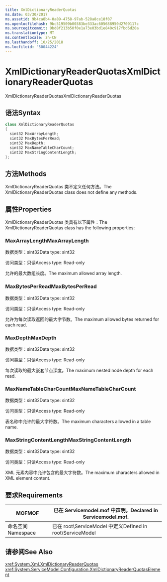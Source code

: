 ```yaml
---
title: XmlDictionaryReaderQuotas
ms.date: 03/30/2017
ms.assetid: 9b4ca8b4-0a89-4758-97ab-528a8ce18f07
ms.openlocfilehash: 9bc519509b00383be333ac605688950d2709117c
ms.sourcegitcommit: 9bd8f213b50f0e1a73e03bd1e840c917fbd6d20a
ms.translationtype: MT
ms.contentlocale: zh-CN
ms.lasthandoff: 10/25/2018
ms.locfileid: "50044224"
---
```

# <a name="xmldictionaryreaderquotas"></a><span data-ttu-id="77001-102">XmlDictionaryReaderQuotas</span><span class="sxs-lookup"><span data-stu-id="77001-102">XmlDictionaryReaderQuotas</span></span>
<span data-ttu-id="77001-103">XmlDictionaryReaderQuotas</span><span class="sxs-lookup"><span data-stu-id="77001-103">XmlDictionaryReaderQuotas</span></span>  
  
## <a name="syntax"></a><span data-ttu-id="77001-104">语法</span><span class="sxs-lookup"><span data-stu-id="77001-104">Syntax</span></span>  
  
```csharp
class XmlDictionaryReaderQuotas  
{  
  sint32 MaxArrayLength;  
  sint32 MaxBytesPerRead;  
  sint32 MaxDepth;  
  sint32 MaxNameTableCharCount;  
  sint32 MaxStringContentLength;  
};  
```  
  
## <a name="methods"></a><span data-ttu-id="77001-105">方法</span><span class="sxs-lookup"><span data-stu-id="77001-105">Methods</span></span>  
 <span data-ttu-id="77001-106">XmlDictionaryReaderQuotas 类不定义任何方法。</span><span class="sxs-lookup"><span data-stu-id="77001-106">The XmlDictionaryReaderQuotas class does not define any methods.</span></span>  
  
## <a name="properties"></a><span data-ttu-id="77001-107">属性</span><span class="sxs-lookup"><span data-stu-id="77001-107">Properties</span></span>  
 <span data-ttu-id="77001-108">XmlDictionaryReaderQuotas 类具有以下属性：</span><span class="sxs-lookup"><span data-stu-id="77001-108">The XmlDictionaryReaderQuotas class has the following properties:</span></span>  
  
### <a name="maxarraylength"></a><span data-ttu-id="77001-109">MaxArrayLength</span><span class="sxs-lookup"><span data-stu-id="77001-109">MaxArrayLength</span></span>  
 <span data-ttu-id="77001-110">数据类型：sint32</span><span class="sxs-lookup"><span data-stu-id="77001-110">Data type: sint32</span></span>  
  
 <span data-ttu-id="77001-111">访问类型：只读</span><span class="sxs-lookup"><span data-stu-id="77001-111">Access type: Read-only</span></span>  
  
 <span data-ttu-id="77001-112">允许的最大数组长度。</span><span class="sxs-lookup"><span data-stu-id="77001-112">The maximum allowed array length.</span></span>  
  
### <a name="maxbytesperread"></a><span data-ttu-id="77001-113">MaxBytesPerRead</span><span class="sxs-lookup"><span data-stu-id="77001-113">MaxBytesPerRead</span></span>  
 <span data-ttu-id="77001-114">数据类型：sint32</span><span class="sxs-lookup"><span data-stu-id="77001-114">Data type: sint32</span></span>  
  
 <span data-ttu-id="77001-115">访问类型：只读</span><span class="sxs-lookup"><span data-stu-id="77001-115">Access type: Read-only</span></span>  
  
 <span data-ttu-id="77001-116">允许为每次读取返回的最大字节数。</span><span class="sxs-lookup"><span data-stu-id="77001-116">The maximum allowed bytes returned for each read.</span></span>  
  
### <a name="maxdepth"></a><span data-ttu-id="77001-117">MaxDepth</span><span class="sxs-lookup"><span data-stu-id="77001-117">MaxDepth</span></span>  
 <span data-ttu-id="77001-118">数据类型：sint32</span><span class="sxs-lookup"><span data-stu-id="77001-118">Data type: sint32</span></span>  
  
 <span data-ttu-id="77001-119">访问类型：只读</span><span class="sxs-lookup"><span data-stu-id="77001-119">Access type: Read-only</span></span>  
  
 <span data-ttu-id="77001-120">每次读取的最大嵌套节点深度。</span><span class="sxs-lookup"><span data-stu-id="77001-120">The maximum nested node depth for each read.</span></span>  
  
### <a name="maxnametablecharcount"></a><span data-ttu-id="77001-121">MaxNameTableCharCount</span><span class="sxs-lookup"><span data-stu-id="77001-121">MaxNameTableCharCount</span></span>  
 <span data-ttu-id="77001-122">数据类型：sint32</span><span class="sxs-lookup"><span data-stu-id="77001-122">Data type: sint32</span></span>  
  
 <span data-ttu-id="77001-123">访问类型：只读</span><span class="sxs-lookup"><span data-stu-id="77001-123">Access type: Read-only</span></span>  
  
 <span data-ttu-id="77001-124">表名称中允许的最大字符数。</span><span class="sxs-lookup"><span data-stu-id="77001-124">The maximum characters allowed in a table name.</span></span>  
  
### <a name="maxstringcontentlength"></a><span data-ttu-id="77001-125">MaxStringContentLength</span><span class="sxs-lookup"><span data-stu-id="77001-125">MaxStringContentLength</span></span>  
 <span data-ttu-id="77001-126">数据类型：sint32</span><span class="sxs-lookup"><span data-stu-id="77001-126">Data type: sint32</span></span>  
  
 <span data-ttu-id="77001-127">访问类型：只读</span><span class="sxs-lookup"><span data-stu-id="77001-127">Access type: Read-only</span></span>  
  
 <span data-ttu-id="77001-128">XML 元素内容中允许包含的最大字符数。</span><span class="sxs-lookup"><span data-stu-id="77001-128">The maximum characters allowed in XML element content.</span></span>  
  
## <a name="requirements"></a><span data-ttu-id="77001-129">要求</span><span class="sxs-lookup"><span data-stu-id="77001-129">Requirements</span></span>  
  
|<span data-ttu-id="77001-130">MOF</span><span class="sxs-lookup"><span data-stu-id="77001-130">MOF</span></span>|<span data-ttu-id="77001-131">已在 Servicemodel.mof 中声明。</span><span class="sxs-lookup"><span data-stu-id="77001-131">Declared in Servicemodel.mof.</span></span>|  
|---------|-----------------------------------|  
|<span data-ttu-id="77001-132">命名空间</span><span class="sxs-lookup"><span data-stu-id="77001-132">Namespace</span></span>|<span data-ttu-id="77001-133">已在 root\ServiceModel 中定义</span><span class="sxs-lookup"><span data-stu-id="77001-133">Defined in root\ServiceModel</span></span>|  
  
## <a name="see-also"></a><span data-ttu-id="77001-134">请参阅</span><span class="sxs-lookup"><span data-stu-id="77001-134">See Also</span></span>  
 <xref:System.Xml.XmlDictionaryReaderQuotas>  
 <xref:System.ServiceModel.Configuration.XmlDictionaryReaderQuotasElement>
